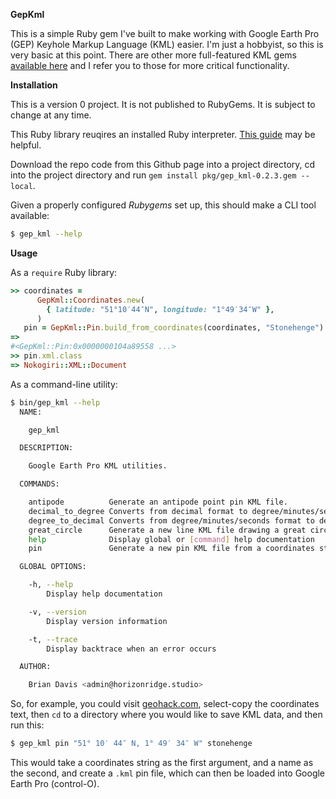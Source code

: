 **GepKml**

This is a simple Ruby gem I've built to make working with Google Earth Pro (GEP) Keyhole Markup Language (KML) easier.
I'm just a hobbyist, so this is very basic at this point.  There are other more full-featured KML gems [available here](https://rubygems.org/search?query=kml) and I refer you to those for more critical functionality.

**Installation**

This is a version 0 project.  It is not published to RubyGems.  It is subject to change at any time.

This Ruby library reuqires an installed Ruby interpreter.  [This guide](https://gorails.com/setup) may be helpful.

Download the repo code from this Github page into a project directory, cd into the project directory and run `gem install pkg/gep_kml-0.2.3.gem --local`.

Given a properly configured _Rubygems_ set up, this should make a CLI tool available:

```bash
$ gep_kml --help
```

**Usage**

As a `require` Ruby library:

```ruby
>> coordinates =
      GepKml::Coordinates.new(
        { latitude: "51°10′44″N", longitude: "1°49′34″W" },
      )
   pin = GepKml::Pin.build_from_coordinates(coordinates, "Stonehenge")
=>
#<GepKml::Pin:0x0000000104a89558 ...>
>> pin.xml.class
=> Nokogiri::XML::Document
```

As a command-line utility:

```bash
$ bin/gep_kml --help
  NAME:

    gep_kml

  DESCRIPTION:

    Google Earth Pro KML utilities.

  COMMANDS:

    antipode          Generate an antipode point pin KML file.
    decimal_to_degree Converts from decimal format to degree/minutes/seconds format.
    degree_to_decimal Converts from degree/minutes/seconds format to decimal format.
    great_circle      Generate a new line KML file drawing a great circle connection two points.
    help              Display global or [command] help documentation
    pin               Generate a new pin KML file from a coordinates string.

  GLOBAL OPTIONS:

    -h, --help
        Display help documentation

    -v, --version
        Display version information

    -t, --trace
        Display backtrace when an error occurs

  AUTHOR:

    Brian Davis <admin@horizonridge.studio>
```

So, for example, you could visit [geohack.com](https://geohack.toolforge.org/geohack.php?pagename=Stonehenge&params=51_10_44_N_1_49_34_W_type:landmark_region:GB-WIL), select-copy the coordinates text, then `cd` to a directory where you would like to save KML data, and then run this:

```bash
$ gep_kml pin "51° 10′ 44″ N, 1° 49′ 34″ W" stonehenge
```

This would take a coordinates string as the first argument, and a name as the second, and create a `.kml` pin file, which can then be loaded into Google Earth Pro (control-O).
